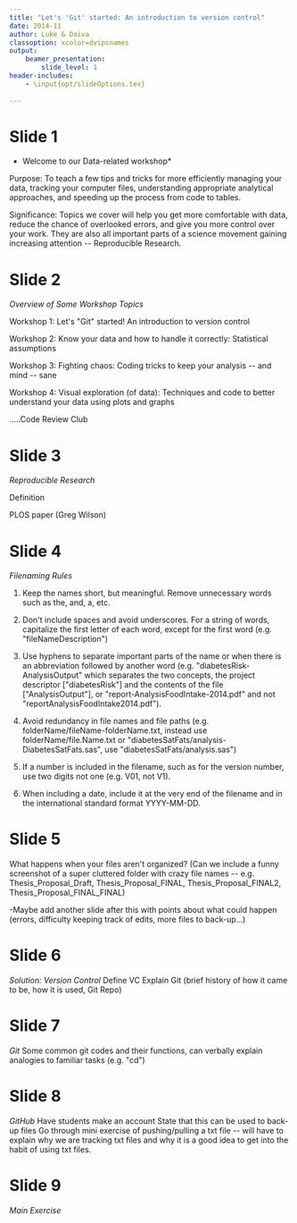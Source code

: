 ```yaml
---
title: "Let's 'Git' started: An introduction to version control"
date: 2014-11
author: Luke & Daiva
classoption: xcolor=dvipsnames
output:
    beamer_presentation:
        slide_level: 1
header-includes:
    - \input{opt/slideOptions.tex}
    
---
```



# Slide 1 #

* Welcome to our Data-related workshop*

Purpose: To teach a few tips and tricks for more efficiently managing your data, tracking your computer files, understanding appropriate analytical approaches, and speeding up the process from code to tables. 

Significance: Topics we cover will help you get more comfortable with data, reduce the chance of overlooked errors, and give you more control over your work. They are also all important parts of a science movement gaining increasing attention -- Reproducible Research.


# Slide 2 #

*Overview of Some Workshop Topics*

Workshop 1: Let's "Git" started! An introduction to version control

Workshop 2: Know your data and how to handle it correctly: Statistical
assumptions

Workshop 3: Fighting chaos: Coding tricks to keep your analysis -- and
mind -- sane

Workshop 4: Visual exploration (of data): Techniques and code to
better understand your data using plots and graphs

.....Code Review Club

# Slide 3 #

*Reproducible Research*

Definition

PLOS paper (Greg Wilson)

# Slide 4 #

*Filenaming Rules*

1) Keep the names short, but meaningful. Remove unnecessary words such as the, and, a, etc.

2) Don't include spaces and avoid underscores. For a string of words, capitalize the first letter of each word, except for the first word (e.g. "fileNameDescription")

3) Use hyphens to separate important parts of the name or when there is an abbreviation followed by another word (e.g. "diabetesRisk-AnalysisOutput" which separates the two concepts, the project descriptor ["diabetesRisk"] and the contents of the file ["AnalysisOutput"], or "report-AnalysisFoodIntake-2014.pdf" and not "reportAnalysisFoodIntake2014.pdf").

4) Avoid redundancy in file names and file paths (e.g. folderName/fileName-folderName.txt, instead use folderName/file.Name.txt or "diabetesSatFats/analysis-DiabetesSatFats.sas", use "diabetesSatFats/analysis.sas")

5) If a number is included in the filename, such as for the version number, use two digits not one (e.g. V01, not V1).

6) When including a date, include it at the very end of the filename and in the international standard format YYYY-MM-DD. 

# Slide 5 #

What happens when your files aren't organized? (Can we include a funny screenshot of a super cluttered folder with crazy file names -- e.g. Thesis_Proposal_Draft, Thesis_Proposal_FINAL, Thesis_Proposal_FINAL2, Thesis_Proposal_FINAL_FINAL)

-Maybe add another slide after this with points about what could happen (errors, difficulty keeping track of edits, more files to back-up...)

# Slide 6 #

*Solution: Version Control*
Define VC
Explain Git (brief history of how it came to be, how it is used, Git Repo)

# Slide 7 #

*Git*
Some common git codes and their functions, can verbally explain analogies to familiar tasks (e.g. "cd")

# Slide 8 #
*GitHub*
Have students make an account
State that this can be used to back-up files
Go through mini exercise of pushing/pulling a txt file -- will have to explain why we are tracking txt files and why it is a good idea to get into the habit of using txt files.

# Slide 9 #
*Main Exercise*